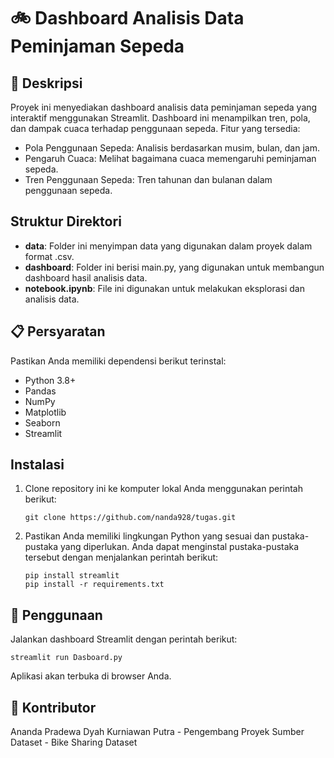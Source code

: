 # 🚲 Dashboard Analisis Data Peminjaman Sepeda

## 📌 Deskripsi
Proyek ini menyediakan dashboard analisis data peminjaman sepeda yang interaktif menggunakan Streamlit. Dashboard ini menampilkan tren, pola, dan dampak cuaca terhadap penggunaan sepeda. Fitur yang tersedia:
- Pola Penggunaan Sepeda: Analisis berdasarkan musim, bulan, dan jam.
- Pengaruh Cuaca: Melihat bagaimana cuaca memengaruhi peminjaman sepeda.
- Tren Penggunaan Sepeda: Tren tahunan dan bulanan dalam penggunaan sepeda.

## Struktur Direktori
- **data**: Folder ini menyimpan data yang digunakan dalam proyek dalam format .csv.
- **dashboard**: Folder ini berisi main.py, yang digunakan untuk membangun dashboard hasil analisis data.
- **notebook.ipynb**: File ini digunakan untuk melakukan eksplorasi dan analisis data.

## 📋 Persyaratan
Pastikan Anda memiliki dependensi berikut terinstal:
- Python 3.8+
- Pandas
- NumPy
- Matplotlib
- Seaborn
- Streamlit

## Instalasi
1. Clone repository ini ke komputer lokal Anda menggunakan perintah berikut:

   ```shell
   git clone https://github.com/nanda928/tugas.git
   ```
   
2. Pastikan Anda memiliki lingkungan Python yang sesuai dan pustaka-pustaka yang diperlukan. Anda dapat menginstal pustaka-pustaka tersebut dengan menjalankan perintah berikut:

    ```shell
    pip install streamlit
    pip install -r requirements.txt
    ```

## 🚀 Penggunaan
Jalankan dashboard Streamlit dengan perintah berikut:
   ```shell
   streamlit run Dasboard.py
   ```
Aplikasi akan terbuka di browser Anda.

## 👥 Kontributor
Ananda Pradewa Dyah Kurniawan Putra - Pengembang Proyek
Sumber Dataset - Bike Sharing Dataset
